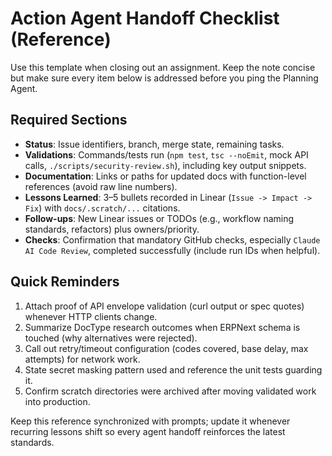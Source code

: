 # Action Agent Handoff Checklist (Reference)

Use this template when closing out an assignment. Keep the note concise but make sure every item below is addressed before you ping the Planning Agent.

## Required Sections
- **Status**: Issue identifiers, branch, merge state, remaining tasks.
- **Validations**: Commands/tests run (`npm test`, `tsc --noEmit`, mock API calls, `./scripts/security-review.sh`), including key output snippets.
- **Documentation**: Links or paths for updated docs with function-level references (avoid raw line numbers).
- **Lessons Learned**: 3–5 bullets recorded in Linear (`Issue -> Impact -> Fix`) with `docs/.scratch/...` citations.
- **Follow-ups**: New Linear issues or TODOs (e.g., workflow naming standards, refactors) plus owners/priority.
- **Checks**: Confirmation that mandatory GitHub checks, especially `Claude AI Code Review`, completed successfully (include run IDs when helpful).

## Quick Reminders
1. Attach proof of API envelope validation (curl output or spec quotes) whenever HTTP clients change.
2. Summarize DocType research outcomes when ERPNext schema is touched (why alternatives were rejected).
3. Call out retry/timeout configuration (codes covered, base delay, max attempts) for network work.
4. State secret masking pattern used and reference the unit tests guarding it.
5. Confirm scratch directories were archived after moving validated work into production.

Keep this reference synchronized with prompts; update it whenever recurring lessons shift so every agent handoff reinforces the latest standards.
